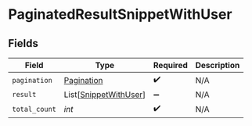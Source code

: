 # PaginatedResultSnippetWithUser


## Fields

| Field                                                           | Type                                                            | Required                                                        | Description                                                     |
| --------------------------------------------------------------- | --------------------------------------------------------------- | --------------------------------------------------------------- | --------------------------------------------------------------- |
| `pagination`                                                    | [Pagination](../../models/shared/pagination.md)                 | :heavy_check_mark:                                              | N/A                                                             |
| `result`                                                        | List[[SnippetWithUser](../../models/shared/snippetwithuser.md)] | :heavy_minus_sign:                                              | N/A                                                             |
| `total_count`                                                   | *int*                                                           | :heavy_check_mark:                                              | N/A                                                             |